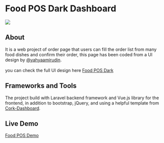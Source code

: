 # Food POS Dark Dashboard

<img src="https://s3-alpha.figma.com/hub/file/686420138/d8b7b795-7fd2-455f-8427-642e97b0e014-cover.png" />

## About

It is a web project of order page that users can fill the order list from many food dishes and confirm their order, this page has been coded from a UI design by <a target="_blank" href="https://www.figma.com/@yahyaamirudin">@yahyaamirudin</a>.
</br></br>
you can check the full UI design here <a target="_blank" href="https://www.figma.com/community/file/944188956363619079">Food POS Dark</a>

## Frameworks and Tools

The project build with Laravel backend framework and Vue.js library for the frontend, in addition to bootstrap, jQuery, and using a helpful template from <a target="_blank" href="https://preview.themeforest.net/item/cork-responsive-admin-dashboard-template/full_screen_preview/25582188">Cork-Dashboard</a>.

## Live Demo

<a target="_blank" href="https://food-pos.asalalghamdi.com/">Food POS Demo</a>
